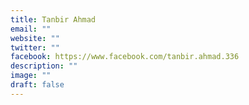 ```yaml
---
title: Tanbir Ahmad
email: ""
website: ""
twitter: ""
facebook: https://www.facebook.com/tanbir.ahmad.336
description: ""
image: ""
draft: false
---
```


